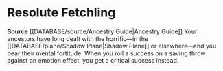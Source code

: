 ﻿---
id: '123'
name: Resolute Fetchling
rarity: Common
rus_type_level: null
source: '[[DATABASE/source/Ancestry Guide|Ancestry Guide]]'
trait: null
type: Heritage

---
# Resolute Fetchling

**Source** [[DATABASE/source/Ancestry Guide|Ancestry Guide]] 
Your ancestors have long dealt with the horrific—in the [[DATABASE/plane/Shadow Plane|Shadow Plane]] or elsewhere—and you bear their mental fortitude. When you roll a success on a saving throw against an emotion effect, you get a critical success instead.